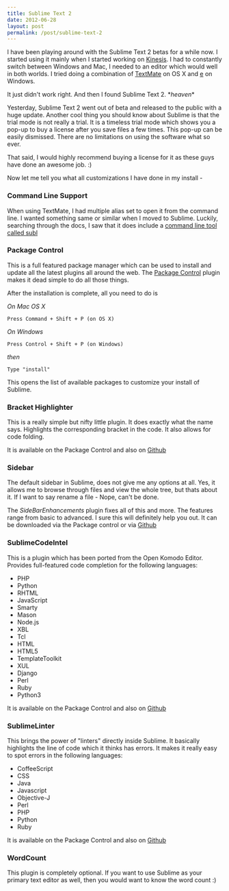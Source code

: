 ```yaml
---
title: Sublime Text 2
date: 2012-06-28
layout: post
permalink: /post/sublime-text-2
---
```


I have been playing around with the Sublime Text 2 betas for a while now. I started using it mainly when I started working on [Kinesis](http://kinesis.io "Kinesis"). I had to constantly switch between Windows and Mac, I needed to an editor which would well in both worlds. I tried doing a combination of [TextMate](http://macromates.com/) on OS X and [e](http://www.e-texteditor.com/) on Windows.

It just didn't work right. And then I found Sublime Text 2. \**heaven*\*

Yesterday, Sublime Text 2 went out of beta and released to the public with a huge update. Another cool thing you should know about Sublime is that the trial mode is not really a trial. It is a timeless trial mode which shows you a pop-up to buy a license after you save files a few times. This pop-up can be easily dismissed. There are no limitations on using the software what so ever.

That said, I would highly recommend buying a license for it as these guys have done an awesome job. :)

Now let me tell you what all customizations I have done in my install -

### Command Line Support

When using TextMate, I had multiple alias set to open it from the command line. I wanted something same or similar when I moved to Sublime. Luckily, searching through the docs, I saw that it does include a [command line tool called subl](http://www.sublimetext.com/docs/2/osx_command_line.html)

### Package Control

This is a full featured package manager which can be used to install and update all the latest plugins all around the web. The [Package Control](http://wbond.net/sublime_packages/package_control) plugin makes it dead simple to do all those things.

After the installation is complete, all you need to do is

*On Mac OS X*

    Press Command + Shift + P (on OS X)

*On Windows*

    Press Control + Shift + P (on Windows)

*then*

    Type "install"

This opens the list of available packages to customize your install of Sublime.

### Bracket Highlighter

This is a really simple but nifty little plugin. It does exactly what the name says. Highlights the corresponding bracket in the code. It also allows for code folding.

It is available on the Package Control and also on [Github](https://github.com/facelessuser/BracketHighlighter)

### Sidebar

The default sidebar in Sublime, does not give me any options at all. Yes, it allows me to browse through files and view the whole tree, but thats about it. If I want to say rename a file - Nope, can't be done.

The *SideBarEnhancements* plugin fixes all of this and more. The features range from basic to advanced. I sure this will definitely help you out.
It can be downloaded via the Package control or via [Github](https://github.com/titoBouzout/SideBarEnhancements/)

### SublimeCodeIntel

This is a plugin which has been ported from the Open Komodo Editor. Provides full-featured code completion for the following languages:

- PHP
- Python
- RHTML
- JavaScript
- Smarty
- Mason
- Node.js
- XBL
- Tcl
- HTML
- HTML5
- TemplateToolkit
- XUL
- Django
- Perl
- Ruby
- Python3

It is available on the Package Control and also on [Github](https://github.com/Kronuz/SublimeCodeIntel)

### SublimeLinter

This brings the power of "linters" directly inside Sublime. It basically highlights the line of code which it thinks has errors. It makes it really easy to spot errors in the following languages:

- CoffeeScript
- CSS
- Java
- Javascript
- Objective-J
- Perl
- PHP
- Python
- Ruby

It is available on the Package Control and also on [Github](https://github.com/SublimeLinter/SublimeLinter)

### WordCount

This plugin is completely optional. If you want to use Sublime as your primary text editor as well, then you would want to know the word count :)
